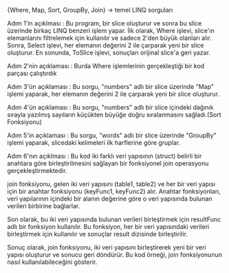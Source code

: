 {Where, Map, Sort, GroupBy, Join} -> temel LINQ sorguları


Adım 1'in açıklması :
Bu program, bir slice oluşturur ve sonra bu slice üzerinde birkaç LINQ benzeri işlem yapar. İlk olarak, Where işlevi, slice'ın elemanlarını filtrelemek için kullanılır ve sadece 2'den büyük olanları alır. Sonra, Select işlevi, her elemanın değerini 2 ile çarparak yeni bir slice oluşturur. En sonunda, ToSlice işlevi, sonuçları orijinal slice'a geri yazar.


Adım 2'nin açıklaması :
Burda Where işlemlerinin gerçekleştiği bir kod parçası çalıştırdık


Adım 3'ün açıklaması :
Bu sorgu, "numbers" adlı bir slice üzerinde "Map" işlemi yaparak, her elemanın değerini 2 ile çarparak yeni bir slice oluşturur.


Adım 4'ün açıklaması :
Bu sorgu,  "numbers" adlı bir slice içindeki dağınık sırayla yazılmış sayıların küçükten büyüğe doğru sıralanmasını sağladı.(Sort Fonksiyonu)



Adım 5'in açıklaması :
Bu sorgu, "words" adlı bir slice üzerinde "GroupBy" işlemi yaparak, slicedaki kelimeleri ilk harflerine göre gruplar.


Adım 6'nın açıklması :
Bu kod iki farklı veri yapısının (struct) belirli bir anahtara göre birleştirilmesini sağlayan bir fonksiyonel join operasyonu gerçekleştirmektedir.

join fonksiyonu, gelen iki veri yapısını (table1, table2) ve her bir veri yapısı için bir anahtar fonksiyonu (keyFunc1, keyFunc2) alır. Anahtar fonksiyonları, veri yapılarının içindeki bir alanın değerine göre o veri yapısında bulunan verileri birbirine bağlarlar.

Son olarak, bu iki veri yapısında bulunan verileri birleştirmek için resultFunc adlı bir fonksiyon kullanılır. Bu fonksiyon, her bir veri yapısındaki verileri birleştirmek için kullanılır ve sonuçlar result dizisinde birleştirilir.

Sonuç olarak, join fonksiyonu, iki veri yapısını birleştirerek yeni bir veri yapısı oluşturur ve sonucu geri döndürür. Bu kod örneği, join fonksiyonunun nasıl kullanılabileceğini gösterir.